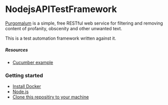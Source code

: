 # NodejsAPITestFramework

[Purgomalum](https://www.purgomalum.com/) is a simple, free RESTful web service for filtering and removing content of profanity, obscenity and other unwanted text.

This is a test automation framework written against it.

##### Resources
- [Cucumber example](https://github.com/cucumber/cucumber-js/blob/master/docs/nodejs_example.md)

### Getting started
- [Install Docker](https://www.docker.com/products/docker-desktop)
- [Node.js](https://nodejs.org/en/)
- [Clone this repositiry to your machine](https://docs.github.com/en/github/creating-cloning-and-archiving-repositories/cloning-a-repository)